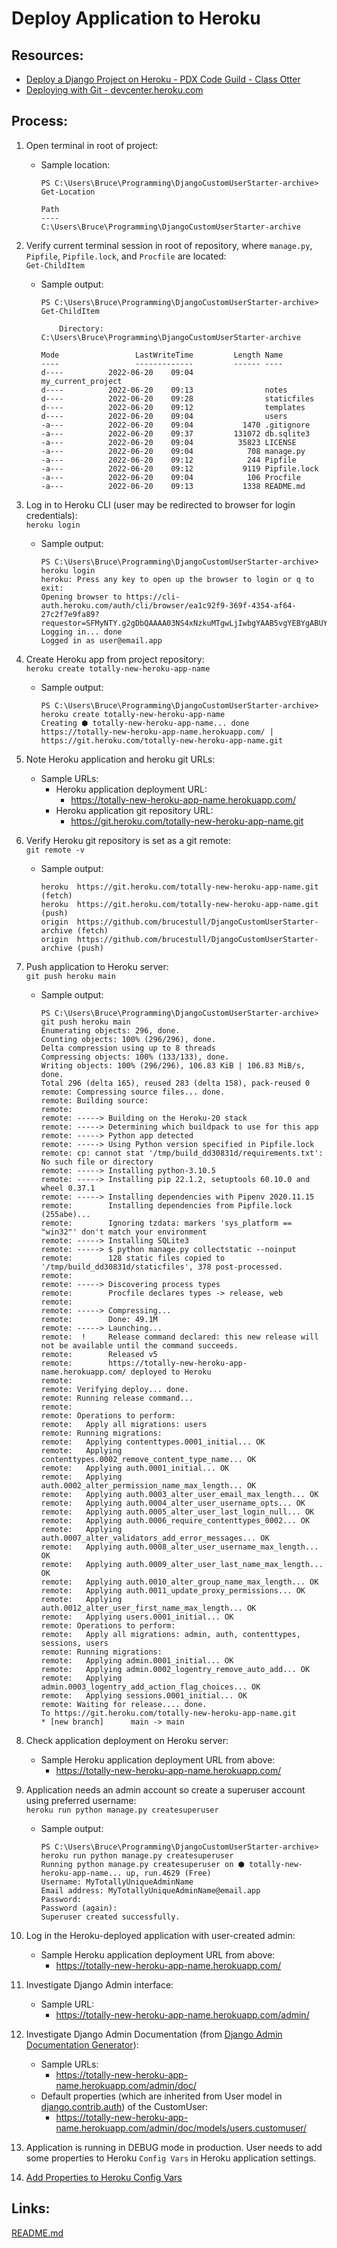 # Deploy Application to Heroku

## Resources:
* [Deploy a Django Project on Heroku - PDX Code Guild - Class Otter](https://github.com/PdxCodeGuild/class_otter/blob/main/5%20Capstone/Heroku%20Deployment.md)
* [Deploying with Git - devcenter.heroku.com](https://devcenter.heroku.com/articles/git)

## Process:
1. Open terminal in root of project:
    * Sample location:
        ```
        PS C:\Users\Bruce\Programming\DjangoCustomUserStarter-archive> Get-Location

        Path
        ----
        C:\Users\Bruce\Programming\DjangoCustomUserStarter-archive
        ```
1. Verify current terminal session in root of repository, where `manage.py`, `Pipfile`, `Pipfile.lock`, and `Procfile` are located:  
`Get-ChildItem`
    * Sample output:
        ```
        PS C:\Users\Bruce\Programming\DjangoCustomUserStarter-archive> Get-ChildItem

            Directory: C:\Users\Bruce\Programming\DjangoCustomUserStarter-archive

        Mode                 LastWriteTime         Length Name
        ----                 -------------         ------ ----
        d----          2022-06-20    09:04                my_current_project
        d----          2022-06-20    09:13                notes
        d----          2022-06-20    09:28                staticfiles
        d----          2022-06-20    09:12                templates
        d----          2022-06-20    09:04                users
        -a---          2022-06-20    09:04           1470 .gitignore
        -a---          2022-06-20    09:37         131072 db.sqlite3
        -a---          2022-06-20    09:04          35823 LICENSE
        -a---          2022-06-20    09:04            708 manage.py
        -a---          2022-06-20    09:12            244 Pipfile
        -a---          2022-06-20    09:12           9119 Pipfile.lock
        -a---          2022-06-20    09:04            106 Procfile
        -a---          2022-06-20    09:13           1338 README.md
        ```
1. Log in to Heroku CLI (user may be redirected to browser for login credentials):  
`heroku login`
    * Sample output:
        ```
        PS C:\Users\Bruce\Programming\DjangoCustomUserStarter-archive> heroku login
        heroku: Press any key to open up the browser to login or q to exit:
        Opening browser to https://cli-auth.heroku.com/auth/cli/browser/ea1c92f9-369f-4354-af64-27c2f7e9fa89?requestor=SFMyNTY.g2gDbQAAAA03NS4xNzkuMTgwLjIwbgYAAB5vgYEBYgABUYA._GfT_caXNyoD0NTMnhA_tDb9mi1DjKoOQqR9lkQ7vPI
        Logging in... done
        Logged in as user@email.app
        ```
1. Create Heroku app from project repository:  
`heroku create totally-new-heroku-app-name`
    * Sample output:
        ```
        PS C:\Users\Bruce\Programming\DjangoCustomUserStarter-archive> heroku create totally-new-heroku-app-name
        Creating ⬢ totally-new-heroku-app-name... done
        https://totally-new-heroku-app-name.herokuapp.com/ | https://git.heroku.com/totally-new-heroku-app-name.git
        ```
1. Note Heroku application and heroku git URLs:
    * Sample URLs:
        * Heroku application deployment URL:
            * https://totally-new-heroku-app-name.herokuapp.com/
        * Heroku application git repository URL:
            * https://git.heroku.com/totally-new-heroku-app-name.git

1. Verify Heroku git repository is set as a git remote:  
`git remote -v`
    * Sample output:
        ```
        heroku  https://git.heroku.com/totally-new-heroku-app-name.git (fetch)
        heroku  https://git.heroku.com/totally-new-heroku-app-name.git (push)
        origin  https://github.com/brucestull/DjangoCustomUserStarter-archive (fetch)
        origin  https://github.com/brucestull/DjangoCustomUserStarter-archive (push)
        ```
1. Push application to Heroku server:  
`git push heroku main`
    * Sample output:
        ```
        PS C:\Users\Bruce\Programming\DjangoCustomUserStarter-archive> git push heroku main
        Enumerating objects: 296, done.
        Counting objects: 100% (296/296), done.
        Delta compression using up to 8 threads
        Compressing objects: 100% (133/133), done.
        Writing objects: 100% (296/296), 106.83 KiB | 106.83 MiB/s, done.
        Total 296 (delta 165), reused 283 (delta 158), pack-reused 0
        remote: Compressing source files... done.
        remote: Building source:
        remote:
        remote: -----> Building on the Heroku-20 stack
        remote: -----> Determining which buildpack to use for this app
        remote: -----> Python app detected
        remote: -----> Using Python version specified in Pipfile.lock
        remote: cp: cannot stat '/tmp/build_dd30831d/requirements.txt': No such file or directory
        remote: -----> Installing python-3.10.5
        remote: -----> Installing pip 22.1.2, setuptools 60.10.0 and wheel 0.37.1
        remote: -----> Installing dependencies with Pipenv 2020.11.15
        remote:        Installing dependencies from Pipfile.lock (255abe)...
        remote:        Ignoring tzdata: markers 'sys_platform == "win32"' don't match your environment
        remote: -----> Installing SQLite3
        remote: -----> $ python manage.py collectstatic --noinput
        remote:        128 static files copied to '/tmp/build_dd30831d/staticfiles', 378 post-processed.
        remote:
        remote: -----> Discovering process types
        remote:        Procfile declares types -> release, web
        remote:
        remote: -----> Compressing...
        remote:        Done: 49.1M
        remote: -----> Launching...
        remote:  !     Release command declared: this new release will not be available until the command succeeds.
        remote:        Released v5
        remote:        https://totally-new-heroku-app-name.herokuapp.com/ deployed to Heroku
        remote:
        remote: Verifying deploy... done.
        remote: Running release command...
        remote:
        remote: Operations to perform:
        remote:   Apply all migrations: users
        remote: Running migrations:
        remote:   Applying contenttypes.0001_initial... OK
        remote:   Applying contenttypes.0002_remove_content_type_name... OK
        remote:   Applying auth.0001_initial... OK
        remote:   Applying auth.0002_alter_permission_name_max_length... OK
        remote:   Applying auth.0003_alter_user_email_max_length... OK
        remote:   Applying auth.0004_alter_user_username_opts... OK
        remote:   Applying auth.0005_alter_user_last_login_null... OK
        remote:   Applying auth.0006_require_contenttypes_0002... OK
        remote:   Applying auth.0007_alter_validators_add_error_messages... OK
        remote:   Applying auth.0008_alter_user_username_max_length... OK
        remote:   Applying auth.0009_alter_user_last_name_max_length... OK
        remote:   Applying auth.0010_alter_group_name_max_length... OK
        remote:   Applying auth.0011_update_proxy_permissions... OK
        remote:   Applying auth.0012_alter_user_first_name_max_length... OK
        remote:   Applying users.0001_initial... OK
        remote: Operations to perform:
        remote:   Apply all migrations: admin, auth, contenttypes, sessions, users
        remote: Running migrations:
        remote:   Applying admin.0001_initial... OK
        remote:   Applying admin.0002_logentry_remove_auto_add... OK
        remote:   Applying admin.0003_logentry_add_action_flag_choices... OK
        remote:   Applying sessions.0001_initial... OK
        remote: Waiting for release.... done.
        To https://git.heroku.com/totally-new-heroku-app-name.git
        * [new branch]      main -> main
        ```
1. Check application deployment on Heroku server:
    * Sample Heroku application deployment URL from above:
        * https://totally-new-heroku-app-name.herokuapp.com/
1. Application needs an admin account so create a superuser account using preferred username:  
`heroku run python manage.py createsuperuser`
    * Sample output:
        ```
        PS C:\Users\Bruce\Programming\DjangoCustomUserStarter-archive> heroku run python manage.py createsuperuser
        Running python manage.py createsuperuser on ⬢ totally-new-heroku-app-name... up, run.4629 (Free)
        Username: MyTotallyUniqueAdminName
        Email address: MyTotallyUniqueAdminName@email.app
        Password:
        Password (again):
        Superuser created successfully.
        ```
1. Log in the Heroku-deployed application with user-created admin:
    * Sample Heroku application deployment URL from above:
        * https://totally-new-heroku-app-name.herokuapp.com/
1. Investigate Django Admin interface:
    * Sample URL:
        * https://totally-new-heroku-app-name.herokuapp.com/admin/
1. Investigate Django Admin Documentation (from [Django Admin Documentation Generator](https://docs.djangoproject.com/en/4.0/ref/contrib/admin/admindocs/)):
    * Sample URLs:
        * https://totally-new-heroku-app-name.herokuapp.com/admin/doc/
    * Default properties (which are inherited from User model in [django.contrib.auth](https://docs.djangoproject.com/en/4.0/ref/contrib/auth/)) of the CustomUser:
        * https://totally-new-heroku-app-name.herokuapp.com/admin/doc/models/users.customuser/
1. Application is running in DEBUG mode in production. User needs to add some properties to Heroku `Config Vars` in Heroku application settings.

1. [Add Properties to Heroku Config Vars](add_properties_to_heroku_config_vars.md)


## Links:
[README.md](../README.md)